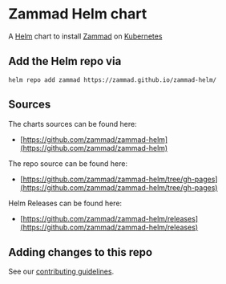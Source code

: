 # Zammad Helm chart

A [Helm](https://helm.sh) chart to install [Zammad](https://zammad.org) on [Kubernetes](https://kubernetes.io)

## Add the Helm repo via

```console
helm repo add zammad https://zammad.github.io/zammad-helm/
```

## Sources

The charts sources can be found here:

* [https://github.com/zammad/zammad-helm](https://github.com/zammad/zammad-helm)

The repo source can be found here:

* [https://github.com/zammad/zammad-helm/tree/gh-pages](https://github.com/zammad/zammad-helm/tree/gh-pages)

Helm Releases can be found here:

* [https://github.com/zammad/zammad-helm/releases](https://github.com/zammad/zammad-helm/releases)

## Adding changes to this repo

See our [contributing guidelines](https://github.com/zammad/zammad-helm/blob/master/CONTRIBUTING.md).

